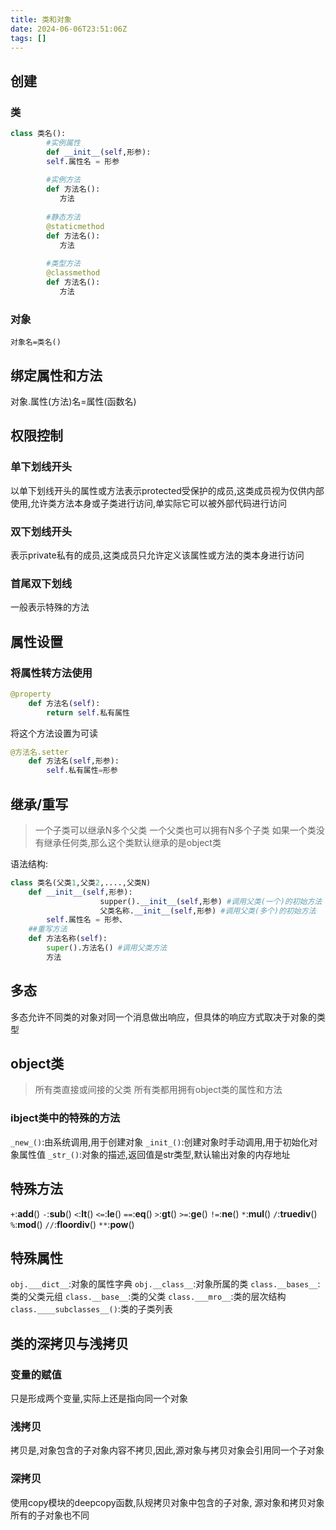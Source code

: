 ```yaml
---
title: 类和对象
date: 2024-06-06T23:51:06Z
tags: []
---
```


## 创建

### 类

```python
class 类名():
        #实例属性
        def __init__(self,形参):
        self.属性名 = 形参
    
        #实例方法
        def 方法名():
           方法
    
        #静态方法
        @staticmethod
        def 方法名():
           方法
    
        #类型方法
        @classmethod
        def 方法名():
           方法
```

### 对象

`对象名=类名()`

## 绑定属性和方法

对象.属性(方法)名=属性(函数名)

## 权限控制

### 单下划线开头

以单下划线开头的属性或方法表示protected受保护的成员,这类成员视为仅供内部使用,允许类方法本身或子类进行访问,单实际它可以被外部代码进行访问

### 双下划线开头

表示private私有的成员,这类成员只允许定义该属性或方法的类本身进行访问

### 首尾双下划线

一般表示特殊的方法

## 属性设置

### 将属性转方法使用

```python
@property
    def 方法名(self):
        return self.私有属性
```

将这个方法设置为可读

```python
@方法名.setter
    def 方法名(self,形参):
        self.私有属性=形参

```

## 继承/重写

> 一个子类可以继承N多个父类
> 一个父类也可以拥有N多个子类
> 如果一个类没有继承任何类,那么这个类默认继承的是object类

语法结构:

```python
class 类名(父类1,父类2,....,父类N)
    def __init__(self,形参):
                    supper().__init__(self,形参) #调用父类(一个)的初始方法
                    父类名称.__init__(self,形参) #调用父类(多个)的初始方法
        self.属性名 = 形参、
    ##重写方法
    def 方法名称(self):
        super().方法名() #调用父类方法
        方法
```

## 多态

多态允许不同类的对象对同一个消息做出响应，但具体的响应方式取决于对象的类型

## object类

> 所有类直接或间接的父类
> 所有类都用拥有object类的属性和方法

### ibject类中的特殊的方法

`_new_()`:由系统调用,用于创建对象
`_init_()`:创建对象时手动调用,用于初始化对象属性值
`_str_()`:对象的描述,返回值是str类型,默认输出对象的内存地址

## 特殊方法

`+`:**add**()
`-`:**sub**()
`<`:**lt**()
`<=`:**le**()
`==`:**eq**()
`>`:**gt**()
`>=`:**ge**()
`!=`:**ne**()
`*`:**mul**()
`/`:**truediv**()
`%`:**mod**()
`//`:**floordiv**()
`**`:**pow**()

## 特殊属性

`obj.___dict__`:对象的属性字典
`obj.__class__`:对象所属的类
`class.__bases__`:类的父类元组
`class.__base__`:类的父类
`class.___mro__`:类的层次结构
`class.____subclasses__()`:类的子类列表

## 类的深拷贝与浅拷贝

### 变量的赋值

只是形成两个变量,实际上还是指向同一个对象

### 浅拷贝

拷贝是,对象包含的子对象内容不拷贝,因此,源对象与拷贝对象会引用同一个子对象

### 深拷贝

使用copy模块的deepcopy函数,队规拷贝对象中包含的子对象,
源对象和拷贝对象所有的子对象也不同
